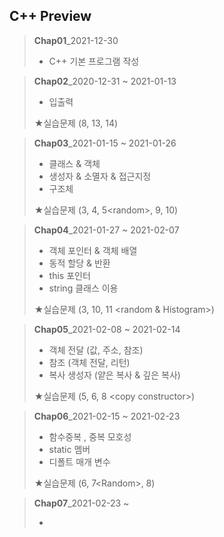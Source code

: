 ## C++ Preview

> <b>Chap01</b>_2021-12-30 
>
> + C++ 기본 프로그램 작성



> <b>Chap02</b>_2020-12-31 ~ 2021-01-13
>
> + 입출력
>
> ★실습문제 (8, 13, 14)



> <b>Chap03</b>_2021-01-15 ~ 2021-01-26
>
> + 클래스 & 객체
> + 생성자 & 소멸자 & 접근지정
> + 구조체
>
> ★실습문제 (3, 4, 5\<random>, 9, 10)



> <b>Chap04</b>_2021-01-27 ~ 2021-02-07
>
> + 객체 포인터 & 객체 배열
> + 동적 할당 & 반환
> + this 포인터
> + string 클래스 이용
>
> ★실습문제 (3, 10, 11 \<random & Histogram\>)



> <b>Chap05</b>_2021-02-08 ~ 2021-02-14
>
> + 객체 전달 (값, 주소, 참조)
> + 참조 (객체 전달, 리턴)
> + 복사 생성자 (얕은 복사 & 깊은 복사)
>
> ★실습문제 (5, 6, 8 \<copy constructor\>) 



> <b>Chap06</b>_2021-02-15 ~ 2021-02-23
>
> + 함수중복 , 중복 모호성
> + static 멤버
> + 디폴트 매개 변수
>
> ★실습문제 (6, 7\<Random\>, 8)



> <b>Chap07</b>_2021-02-23 ~
>
> + 

